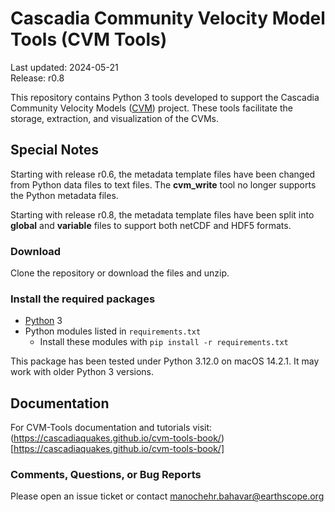# Cascadia Community Velocity Model Tools (CVM Tools)

Last updated: 2024-05-21 \
Release: r0.8

This repository contains Python 3 tools developed to support the Cascadia Community Velocity Models ([CVM](https://cascadiaquakes.org/cvm/)) project. These tools facilitate the storage, extraction, and visualization of the CVMs.

## Special Notes

Starting with release r0.6, the metadata template files have been changed from Python data files to text files. The **cvm_write** tool no longer supports the Python metadata files.

Starting with release r0.8, the metadata template files have been split into **global** and **variable** files to support both netCDF and HDF5 formats.

### Download

Clone the repository or download the files and unzip.

### Install the required packages

- [Python](https://www.python.org/) 3
- Python modules listed in `requirements.txt`
  - Install these modules with `pip install -r requirements.txt`

This package has been tested under Python 3.12.0 on macOS 14.2.1. It may work with older Python 3 versions.

## Documentation

For CVM-Tools documentation and tutorials visit: (https://cascadiaquakes.github.io/cvm-tools-book/)[https://cascadiaquakes.github.io/cvm-tools-book/]

### Comments, Questions, or Bug Reports

Please open an issue ticket or contact manochehr.bahavar@earthscope.org
